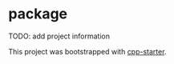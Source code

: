 # package

TODO: add project information

This project was bootstrapped with [cpp-starter](https://github.com/jethrodaniel/cpp-starter).
